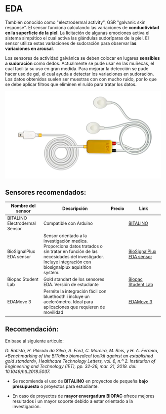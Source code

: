# EDA

También conocido como "electrodermal activity", GSR "galvanic skin response". El sensor funciona calculando las variaciones de **conductividad en la superficie de la piel**. La licitación de algunas emociones activa el sistema simpático el cual activa las glándulas sudoríparas de la piel. El sensor utiliza estas variaciones de sudoración para observar l**as variaciones en arousal**.

Los sensores de actividad galvánica se deben colocar en lugares **sensibles a sudoración** como dedos. Actualmente se pude usar en las muñecas, el cual facilita su uso en gran medida. Para mejorar la detección se pude hacer uso de gel, el cual ayuda a detectar los variaciones en sudoración. Los datos obtenidos suelen ser muestras con con mucho ruido, por lo que se debe aplicar filtros que eliminen el ruido para tratar los datos.

![electrodermal-activity-eda-sensor_1_540x](assets\electrodermal-activity-eda-sensor_1_540x.jpeg)

## Sensores recomendados:

| Nombre del sensor             | Descripción                                                  | Precio | Link                                                         |
| ----------------------------- | ------------------------------------------------------------ | ------ | ------------------------------------------------------------ |
| BITALINO Electrodermal Sensor | Compatible con Arduino                                       |        | [BITALINO](https://www.pluxbiosignals.com/collections/sensors/products/electrodermal-activity-eda-sensor?variant=40886949118143) |
| BioSignalPlux EDA sensor      | Sensor orientado a la investigación medica. Proporciona datos tratados o sin tratar en función de las necesidades del investigador. Incluye integración con biosignalplux aquisition system. |        | [BioSignalPlux EDA sensor](https://www.pluxbiosignals.com/collections/biosignalsplux/products/electrodermal-activity-eda-sensor-1) |
| Biopac Student Lab            | Gold standart de los sensores EDA. Versión de estudiante     |        | [Biopac Student Lab](https://www.biopac.com/product/low-voltage-stimulator-bsl-mp35/#product-tabs) |
| EDAMove 3                     | Permite la integración fácil con bluethooth i incluye un acelerómetro. Ideal para aplicaciones que requieren de movilidad |        | [EDAMove 3](https://www.movisens.com/en/products/eda-and-activity-sensor-move-3/) |

## Recomendación:

En base al siguiente articulo: 

*D. Batista, H. Plácido da Silva, A. Fred, C. Moreira, M. Reis, y H. A. Ferreira, «Benchmarking of the BITalino biomedical toolkit against an established gold standard», Healthcare Technology Letters, vol. 6, n.º 2. Institution of Engineering and Technology (IET), pp. 32-36, mar. 21, 2019. doi: 10.1049/htl.2018.5037.*

+ Se recomienda el uso de **BITALINO** en proyectos de pequeña **bajo presupuesto** o proyectos para estudiante.

+ En caso de proyectos de **mayor envergadura BIOPAC** ofrece mejores resultados i un mayor soporte debido a estar orientado a la investigación.

